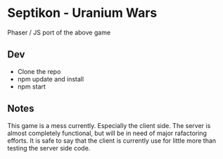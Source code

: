 Septikon - Uranium Wars
========

Phaser / JS port of the above game

## Dev
* Clone the repo
* npm update and install
* npm start

## Notes
This game is a mess currently. Especially the client side. The server is almost completely functional, but will be in need of major rafactoring efforts. It is safe to say that the client is currently use for little more than testing the server side code.
